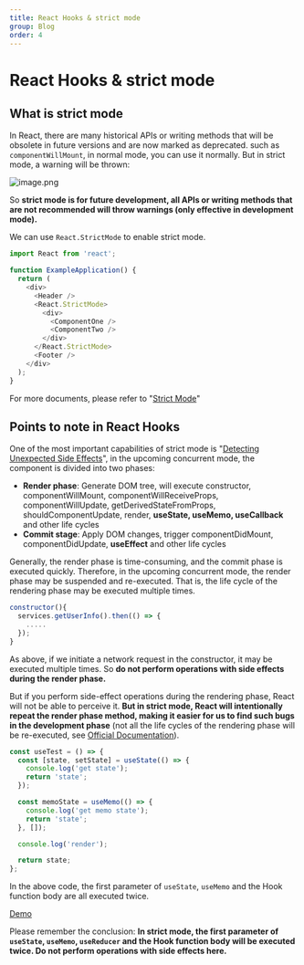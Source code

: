 ```yaml
---
title: React Hooks & strict mode
group: Blog
order: 4
---
```


# React Hooks & strict mode

## What is strict mode

In React, there are many historical APIs or writing methods that will be obsolete in future versions and are now marked as deprecated. such as `componentWillMount`, in normal mode, you can use it normally. But in strict mode, a warning will be thrown:

![image.png](https://user-images.githubusercontent.com/12526493/140928679-cafd5b58-2937-41a9-87e8-f68aa6d978d9.png)

So **strict mode is for future development, all APIs or writing methods that are not recommended will throw warnings (only effective in development mode).**

We can use `React.StrictMode` to enable strict mode.

```javascript
import React from 'react';

function ExampleApplication() {
  return (
    <div>
      <Header />
      <React.StrictMode>
        <div>
          <ComponentOne />
          <ComponentTwo />
        </div>
      </React.StrictMode>
      <Footer />
    </div>
  );
}
```

For more documents, please refer to "[Strict Mode](https://reactjs.org/docs/strict-mode.html)"

## Points to note in React Hooks

One of the most important capabilities of strict mode is "[Detecting Unexpected Side Effects](https://reactjs.org/docs/strict-mode.html#detecting-unexpected-side-effects)", in the upcoming concurrent mode, the component is divided into two phases:

- **Render phase**: Generate DOM tree, will execute constructor, componentWillMount, componentWillReceiveProps, componentWillUpdate, getDerivedStateFromProps, shouldComponentUpdate, render, **useState, useMemo, useCallback** and other life cycles
- **Commit stage**: Apply DOM changes, trigger componentDidMount, componentDidUpdate, **useEffect** and other life cycles

Generally, the render phase is time-consuming, and the commit phase is executed quickly. Therefore, in the upcoming concurrent mode, the render phase may be suspended and re-executed. That is, the life cycle of the rendering phase may be executed multiple times.

```javascript
constructor(){
  services.getUserInfo().then(() => {
    .....
  });
}
```

As above, if we initiate a network request in the constructor, it may be executed multiple times. So **do not perform operations with side effects during the render phase.**

But if you perform side-effect operations during the rendering phase, React will not be able to perceive it. **But in strict mode, React will intentionally repeat the render phase method, making it easier for us to find such bugs in the development phase** (not all the life cycles of the rendering phase will be re-executed, see [Official Documentation](https://reactjs.org/docs/strict-mode.html#detecting-unexpected-side-effects)).

```javascript
const useTest = () => {
  const [state, setState] = useState(() => {
    console.log('get state');
    return 'state';
  });

  const memoState = useMemo(() => {
    console.log('get memo state');
    return 'state';
  }, []);

  console.log('render');

  return state;
};
```

In the above code, the first parameter of `useState`, `useMemo` and the Hook function body are all executed twice.

[Demo](https://codesandbox.io/s/xvv55893mp?file=/src/index.js)

Please remember the conclusion: **In strict mode, the first parameter of `useState`, `useMemo`, `useReducer` and the Hook function body will be executed twice. Do not perform operations with side effects here.**
